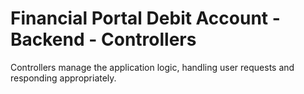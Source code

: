 # Financial Portal Debit Account - Backend - Controllers
Controllers manage the application logic, handling user requests and responding appropriately.